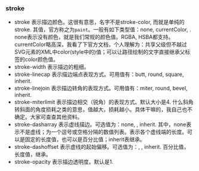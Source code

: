 ### stroke
- stroke 表示描边颜色。这很有意思，名字不是stroke-color, 而就是单纯的stroke. 其值，官方称之为`paint`。一般有如下类型值：none, currentColor, <color>. none表示没有颜色，<color>就是我们常规的颜色值。RGBA, HSBA都支持。currentColor略高深，我看了下官方文档，个人理解为：共享父级但不越过SVG元素的XML中color(style中的)值；可以让路径绘制的文字直接继承父标签的color颜色值。
- stroke-width 表示描边的粗细。
- stroke-linecap 表示描边端点表现方式。可用值有：butt, round, square, inherit.
- stroke-linejoin 表示描边转角的表现方式。可用值有：miter, round, bevel, inherit.
- stroke-miterlimit 表示描边相交（锐角）的表现方式。默认大小是4. 什么斜角转斜面的角度损耗之类的意思，值越大，损耗越小。具体干嘛的，我自己也不确定。大家可查查其他资料。
- stroke-dasharray 表示虚线描边。可选值为：none, <dasharray>, inherit. 其中，none表示不是虚线；<dasharray>为一个逗号或空格分隔的数值列表。表示各个虚线端的长度。可以是固定的长度值，也可以是百分比值；inherit表继承。
- stroke-dashoffset 表示虚线的起始偏移。可选值为：<percentage>, <length>, inherit. 百分比值，长度值，继承。
- stroke-opacity 表示描边透明度。默认是1.